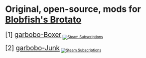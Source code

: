 # Original, open-source, mods for [Blobfish's Brotato](https://store.steampowered.com/developer/blobfishgames)

<span style="font-size:1.5em;">[1] [garbobo-Boxer](garbobo-Boxer)</span>
 <sub>[![Steam Subscriptions](https://img.shields.io/steam/subscriptions/3302568475?label=Steam%20Subscriptions&color=blue)](https://steamcommunity.com/sharedfiles/filedetails/?id=3302568475)</sub>

<span style="font-size:1.5em;">[2] [garbobo-Junk](garbobo-Junk)</span>
 <sub>[![Steam Subscriptions](https://img.shields.io/steam/subscriptions/3309789913?label=Steam%20Subscriptions&color=blue)](https://steamcommunity.com/sharedfiles/filedetails/?id=3309789913)</sub>